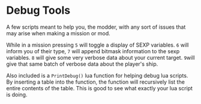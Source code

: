 # Debug Tools
 
A few scripts meant to help you, the modder, with any sort of issues that may arise when making a mission or mod.

While in a mission pressing ``5`` will toggle a display of SEXP variables. ``6`` will inform you of their type, ``7`` will append bitmask information to the sexp variables. ``8`` will give some very verbose data about your current target. ``9``will give that same batch of verbose data about the player's ship.

Also included is a ``PrintDebug()`` lua function for helping debug lua scripts. By inserting a table into the function, the function will recursively list the entire contents of the table. This is good to see what exactly your lua script is doing.